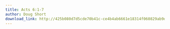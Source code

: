 ```yaml
---
title: Acts 6:1-7
author: Doug Short
download_link: http://425b080d7d5cde70b41c-ce4b4ab6661e18314f060829ab9d3455.r81.cf2.rackcdn.com/2014-02-23-acts_6_1_7.mp3
---
```

